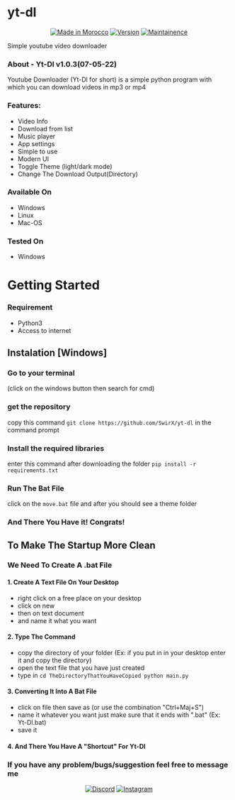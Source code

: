 # yt-dl

<p align="center">
<a href="https://bit.ly/30yDbd5"><img title="Made in Morocco" src="https://img.shields.io/badge/Tool-Yt--Dl-green?style=plastic"></a>
<a href="https://bit.ly/30yDbd5"><img title="Version" src="https://img.shields.io/badge/Version-1.0.3-green?style=plastic"></a>
<a href="https://bit.ly/30yDbd5"><img title="Maintainence" src="https://img.shields.io/badge/-Maintained-green?style=plastic"></a>
</p>

Simple youtube video downloader

### About - Yt-Dl v1.0.3(07-05-22)
Youtube Downloader (Yt-Dl for short) is a simple python program with which you can download videos in mp3 or mp4
### Features:
* Video Info
* Download from list
* Music player
* App settings
* Simple to use
* Modern UI
* Toggle Theme (light/dark mode)
* Change The Download Output(Directory)


### Available On

* Windows
* Linux
* Mac-OS

### Tested On

* Windows

# Getting Started

### Requirement

* Python3
* Access to internet

## Instalation [Windows]

### Go to your terminal
(click on  the windows button then search for cmd)
### get the repository
copy this command `git clone https://github.com/SwirX/yt-dl` in the command prompt
### Install the required libraries
enter this command after downloading the folder `pip install -r requirements.txt`
### Run The Bat File
click on the `move.bat` file and after you should see a theme folder

### And There You Have it! Congrats!

## To Make The Startup More Clean
### We Need To Create A .bat File
#### 1. Create A Text File On Your Desktop
* right click on a free place on your desktop
* click on new
* then on text document
* and name it what you want
#### 2. Type The Command
* copy the directory of your folder (Ex: if you put in in your desktop enter it and copy the directory)
* open the text file that you have just created
* type in
`cd TheDirectoryThatYouHaveCopied
python main.py`
#### 3. Converting It Into A Bat File
* click on file then save as (or use the combination "Ctrl+Maj+S")
* name it whatever you want just make sure that it ends with ".bat" (Ex: Yt-Dl.bat)
* save it
#### 4. And There You Have A "Shortcut" For Yt-Dl

### If you have any problem/bugs/suggestion feel free to message me
<p align="center">
<a href="https://discord.gg/C3ys2Kv"><img title="Discord" src="https://img.shields.io/badge/Discord-blueviolet?style=plastic&logo=discord"></a>
<a href="https://instagram.com/swirx.yt"><img title="Instagram" src="https://img.shields.io/badge/Instagram-ff69b4?style=plastic&logo=instagram"></a>
</p>
